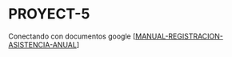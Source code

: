 # PROYECT-5
Conectando con documentos google
[[MANUAL-REGISTRACION-ASISTENCIA-ANUAL](https://docs.google.com/document/d/1_JCj1U_shy7XfXLZVdDKMCGDBDklv_v5i5C0Sd-qMN4/edit?usp=sharing)]
